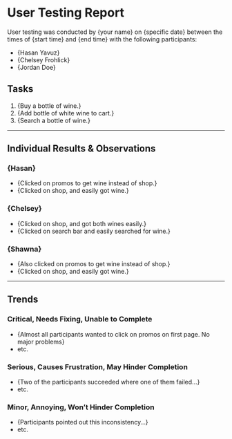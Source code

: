 # User Testing Report

User testing was conducted by {your name} on {specific date} between the times of {start time} and {end time} with the following participants:

- {Hasan Yavuz}
- {Chelsey Frohlick}
- {Jordan Doe}

## Tasks

1. {Buy a bottle of wine.}
2. {Add bottle of white wine to cart.}
3. {Search a bottle of wine.}

---

## Individual Results & Observations

### {Hasan}

- {Clicked on promos to get wine instead of shop.}
- {Clicked on shop, and easily got wine.}


### {Chelsey}

- {Clicked on shop, and got both wines easily.}
- {Clicked on search bar and easily searched for wine.}


### {Shawna}

- {Also clicked on promos to get wine instead of shop.}
- {Clicked on shop, and easily got wine.}

---

## Trends

### Critical, Needs Fixing, Unable to Complete

- {Almost all participants wanted to click on promos on first page. No major problems}
- etc.

### Serious, Causes Frustration, May Hinder Completion

- {Two of the participants succeeded where one of them failed…}
- etc.

### Minor, Annoying, Won’t Hinder Completion

- {Participants pointed out this inconsistency…}
- etc.